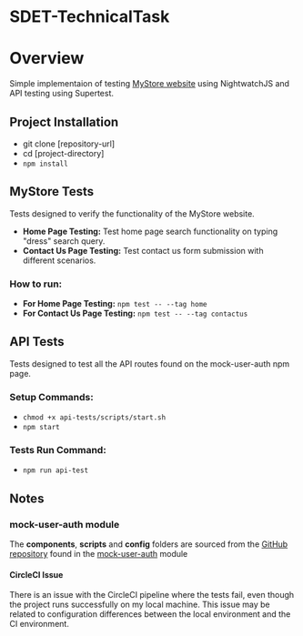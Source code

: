 # SDET-TechnicalTask

# Overview
Simple implementaion of testing [MyStore website](https://multiformis.com) using NightwatchJS and API testing using Supertest.

## Project Installation
- git clone [repository-url]
- cd [project-directory]
- `npm install`

## MyStore Tests
Tests designed to verify the functionality of the MyStore website.
- **Home Page Testing:** Test home page search functionality on typing "dress" search query.
- **Contact Us Page Testing:** Test contact us form submission with different scenarios.
### How to run:
- **For Home Page Testing:** `npm test -- --tag home`
- **For Contact Us Page Testing:** `npm test -- --tag contactus`

## API Tests
Tests designed to test all the API routes found on the mock-user-auth npm page.
### Setup Commands:
- `chmod +x api-tests/scripts/start.sh`
- `npm start`
### Tests Run Command:
- `npm run api-test`

## Notes

### mock-user-auth module
The **components**, **scripts** and **config** folders are sourced from the [GitHub repository](https://github.com/thiagoluiznunes/mock-user-auth) found in the [mock-user-auth](https://www.npmjs.com/package/mock-user-auth) module 

#### CircleCI Issue
There is an issue with the CircleCI pipeline where the tests fail, even though the project runs successfully on my local machine. This issue may be related to configuration differences between the local environment and the CI environment.


